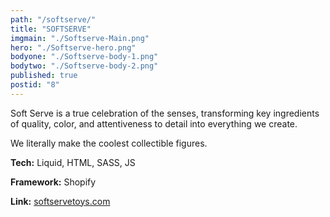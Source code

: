 ```yaml
---
path: "/softserve/"
title: "SOFTSERVE"
imgmain: "./Softserve-Main.png"
hero: "./Softserve-hero.png"
bodyone: "./Softserve-body-1.png"
bodytwo: "./Softserve-body-2.png"
published: true
postid: "8"
---
```


Soft Serve is a true celebration of the senses, transforming key ingredients
of quality, color, and attentiveness to detail into everything we create.

We literally make the coolest collectible figures.

**Tech:** Liquid, HTML, SASS, JS

**Framework:** Shopify

**Link:** <a href="https://softservetoys.com/" target="_blank">softservetoys.com</a>
